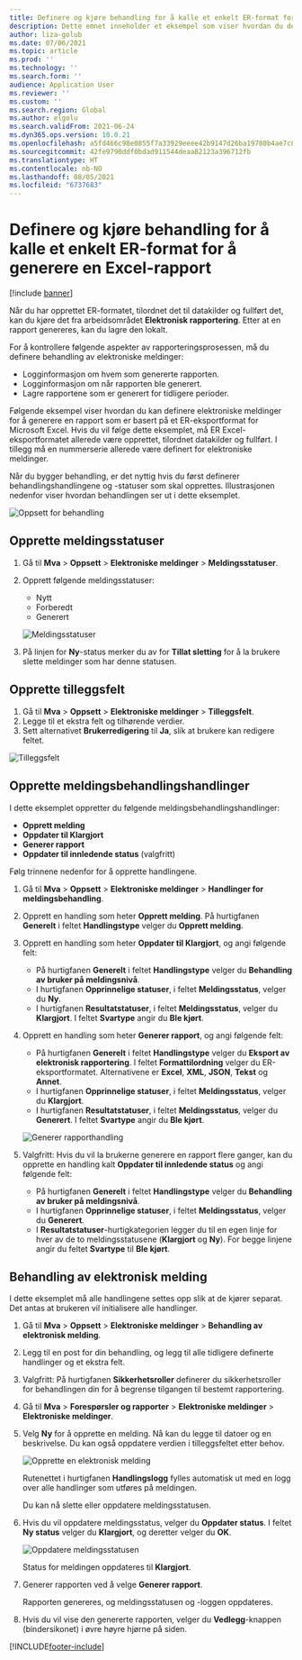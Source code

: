 ```yaml
---
title: Definere og kjøre behandling for å kalle et enkelt ER-format for å generere en Excel-rapport
description: Dette emnet inneholder et eksempel som viser hvordan du definerer og bruker elektroniske meldinger.
author: liza-golub
ms.date: 07/06/2021
ms.topic: article
ms.prod: ''
ms.technology: ''
ms.search.form: ''
audience: Application User
ms.reviewer: ''
ms.custom: ''
ms.search.region: Global
ms.author: elgolu
ms.search.validFrom: 2021-06-24
ms.dyn365.ops.version: 10.0.21
ms.openlocfilehash: a5fd466c98e0855f7a33929eeee42b9147d26ba19780b4ae7c8eb895ac27ea5e
ms.sourcegitcommit: 42fe9790ddf0bdad911544deaa82123a396712fb
ms.translationtype: HT
ms.contentlocale: nb-NO
ms.lasthandoff: 08/05/2021
ms.locfileid: "6737683"
---
```

# <a name="set-up-and-run-processing-to-call-a-simple-exporting-er-format-to-generate-an-excel-report"></a>Definere og kjøre behandling for å kalle et enkelt ER-format for å generere en Excel-rapport

[!include [banner](../includes/banner.md)]

Når du har opprettet ER-formatet, tilordnet det til datakilder og fullført det, kan du kjøre det fra arbeidsområdet **Elektronisk rapportering**. Etter at en rapport genereres, kan du lagre den lokalt.

For å kontrollere følgende aspekter av rapporteringsprosessen, må du definere behandling av elektroniske meldinger:

- Logginformasjon om hvem som genererte rapporten.
- Logginformasjon om når rapporten ble generert.
- Lagre rapportene som er generert for tidligere perioder.

Følgende eksempel viser hvordan du kan definere elektroniske meldinger for å generere en rapport som er basert på et ER-eksportformat for Microsoft Excel. Hvis du vil følge dette eksemplet, må ER Excel-eksportformatet allerede være opprettet, tilordnet datakilder og fullført. I tillegg må en nummerserie allerede være definert for elektroniske meldinger.

Når du bygger behandling, er det nyttig hvis du først definerer behandlingshandlingene og -statuser som skal opprettes. Illustrasjonen nedenfor viser hvordan behandlingen ser ut i dette eksemplet.

![Oppsett for behandling](media/processing-scheme.png)

## <a name="create-message-statuses"></a>Opprette meldingsstatuser

1. Gå til **Mva** \> **Oppsett** \> **Elektroniske meldinger** \> **Meldingsstatuser**.
2. Opprett følgende meldingsstatuser:

    - Nytt
    - Forberedt
    - Generert

    ![Meldingsstatuser](media/message-statuses.png)

3. På linjen for **Ny**-status merker du av for **Tillat sletting** for å la brukere slette meldinger som har denne statusen.

## <a name="create-additional-fields"></a>Opprette tilleggsfelt

1. Gå til **Mva** \> **Oppsett** \> **Elektroniske meldinger** \> **Tilleggsfelt**.
2. Legge til et ekstra felt og tilhørende verdier.
3. Sett alternativet **Brukerredigering** til **Ja**, slik at brukere kan redigere feltet.

![Tilleggsfelt](media/additional-fields.png)

## <a name="create-message-processing-actions"></a>Opprette meldingsbehandlingshandlinger

I dette eksemplet oppretter du følgende meldingsbehandlingshandlinger:

- **Opprett melding**
- **Oppdater til Klargjort**
- **Generer rapport**
- **Oppdater til innledende status** (valgfritt)

Følg trinnene nedenfor for å opprette handlingene.

1. Gå til **Mva** \> **Oppsett** \> **Elektroniske meldinger** \> **Handlinger for meldingsbehandling**.
2. Opprett en handling som heter **Opprett melding**. På hurtigfanen **Generelt** i feltet **Handlingstype** velger du **Opprett melding**.
3. Opprett en handling som heter **Oppdater til Klargjort**, og angi følgende felt:

    - På hurtigfanen **Generelt** i feltet **Handlingstype** velger du **Behandling av bruker på meldingsnivå**.
    - I hurtigfanen **Opprinnelige statuser**, i feltet **Meldingsstatus**, velger du **Ny**.
    - I hurtigfanen **Resultatstatuser**, i feltet **Meldingsstatus**, velger du **Klargjort**. I feltet **Svartype** angir du **Ble kjørt**.

4. Opprett en handling som heter **Generer rapport**, og angi følgende felt:

    - På hurtigfanen **Generelt** i feltet **Handlingstype** velger du **Eksport av elektronisk rapportering**. I feltet **Formattilordning** velger du ER-eksportformatet. Alternativene er **Excel**, **XML**, **JSON**, **Tekst** og **Annet**.
    - I hurtigfanen **Opprinnelige statuser**, i feltet **Meldingsstatus**, velger du **Klargjort**.
    - I hurtigfanen **Resultatstatuser**, i feltet **Meldingsstatus**, velger du **Generert**. I feltet **Svartype** angir du **Ble kjørt**.

    ![Generer rapporthandling](media/generate-report-action.png)

5. Valgfritt: Hvis du vil la brukerne generere en rapport flere ganger, kan du opprette en handling kalt **Oppdater til innledende status** og angi følgende felt:

    - På hurtigfanen **Generelt** i feltet **Handlingstype** velger du **Behandling av bruker på meldingsnivå**.
    - I hurtigfanen **Opprinnelige statuser**, i feltet **Meldingsstatus**, velger du **Generert**.
    - I **Resultatstatuser**-hurtigkategorien legger du til en egen linje for hver av de to meldingsstatusene (**Klargjort** og **Ny**). For begge linjene angir du feltet **Svartype** til **Ble kjørt**.

## <a name="electronic-message-processing"></a>Behandling av elektronisk melding

I dette eksemplet må alle handlingene settes opp slik at de kjører separat. Det antas at brukeren vil initialisere alle handlinger.

1. Gå til **Mva** \> **Oppsett** \> **Elektroniske meldinger** \> **Behandling av elektronisk melding**.
2. Legg til en post for din behandling, og legg til alle tidligere definerte handlinger og et ekstra felt.
3. Valgfritt: På hurtigfanen **Sikkerhetsroller** definerer du sikkerhetsroller for behandlingen din for å begrense tilgangen til bestemt rapportering.
4. Gå til **Mva** \> **Forespørsler og rapporter** \> **Elektroniske meldinger** \> **Elektroniske meldinger**.
5. Velg **Ny** for å opprette en melding. Nå kan du legge til datoer og en beskrivelse. Du kan også oppdatere verdien i tilleggsfeltet etter behov.

    ![Opprette en elektronisk melding](media/create-electronic-message.png)

    Rutenettet i hurtigfanen **Handlingslogg** fylles automatisk ut med en logg over alle handlinger som utføres på meldingen.

    Du kan nå slette eller oppdatere meldingsstatusen. 

6. Hvis du vil oppdatere meldingsstatus, velger du **Oppdater status**. I feltet **Ny status** velger du **Klargjort**, og deretter velger du **OK**.

    ![Oppdatere meldingsstatusen](media/update-status.png)

    Status for meldingen oppdateres til **Klargjort**.

7. Generer rapporten ved å velge **Generer rapport**.

    Rapporten genereres, og meldingsstatusen og -loggen oppdateres.

8. Hvis du vil vise den genererte rapporten, velger du **Vedlegg**-knappen (bindersikonet) i øvre høyre hjørne på siden.

[!INCLUDE[footer-include](../../includes/footer-banner.md)]

